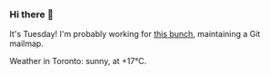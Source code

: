 ### Hi there :wave:

It's Tuesday! I'm probably working for [this bunch](https://github.com/kohofinancial), maintaining a Git mailmap.

Weather in Toronto: sunny, at +17°C.
